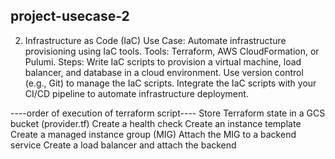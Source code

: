 ## project-usecase-2
2. Infrastructure as Code (IaC)
Use Case: Automate infrastructure provisioning using IaC tools.
Tools: Terraform, AWS CloudFormation, or Pulumi.
Steps:
Write IaC scripts to provision a virtual machine, load balancer, and database in a cloud environment.
Use version control (e.g., Git) to manage the IaC scripts.
Integrate the IaC scripts with your CI/CD pipeline to automate infrastructure deployment.


----order of execution of terraform script----
Store Terraform state in a GCS bucket (provider.tf)
Create a health check
Create an instance template
Create a managed instance group (MIG)
Attach the MIG to a backend service
Create a load balancer and attach the backend
